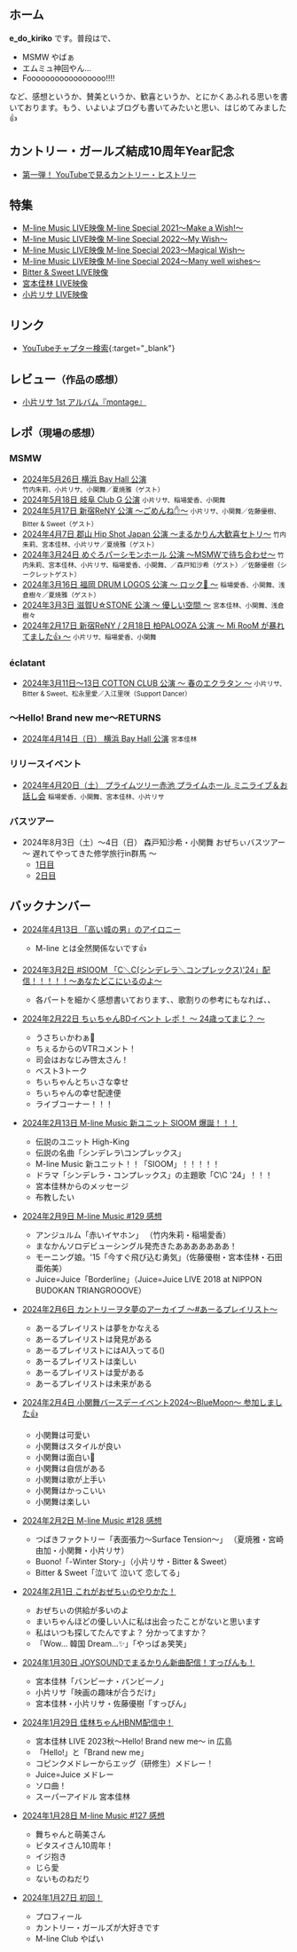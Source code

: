 ## ホーム

**e_do_kiriko** です。普段は[<i class="fa-lg fa-brands fa-square-x-twitter"></i>](https://twitter.com/e_do_kiriko)で、

* MSMW やばぁ
* エムミュ神回やん…
* Fooooooooooooooooo!!!!

など、感想というか、賛美というか、歓喜というか、とにかくあふれる思いを書いております。もう、いよいよブログも書いてみたいと思い、はじめてみました👍

## カントリー・ガールズ結成10周年Year記念

* [第一弾！ YouTubeで見るカントリー・ヒストリー](docs/country.md)

## 特集

* [M-line Music LIVE映像 M-line Special 2021～Make a Wish!～](docs/MSMW2021.md)
* [M-line Music LIVE映像 M-line Special 2022～My Wish～](docs/MSMW2022.md)
* [M-line Music LIVE映像 M-line Special 2023～Magical Wish～](docs/MSMW2023.md)
* [M-line Music LIVE映像 M-line Special 2024～Many well wishes～](docs/MSMW2024.md)
* [Bitter & Sweet LIVE映像](docs/bittersweet.md)
* [宮本佳林 LIVE映像](docs/karin.md)
* [小片リサ LIVE映像](docs/risa.md)

## リンク

* [YouTubeチャプター検索](https://yfa33676.github.io/youtube){:target="_blank"}

## レビュー<small>（作品の感想）</small>

* [小片リサ 1st アルバム『montage』](docs/20240707.md)

## レポ<small>（現場の感想）</small>

### MSMW
 
* [2024年5月26日 横浜 Bay Hall 公演](docs/20240526.md) <small>竹内朱莉、小片リサ、小関舞／夏焼雅（ゲスト）</small>
* [2024年5月18日 岐阜 Club G 公演](docs/20240518.md) <small>小片リサ、稲場愛香、小関舞</small>
* [2024年5月17日 新宿ReNY 公演 ～ごめんね✋～](docs/20240517.md) <small>小片リサ、小関舞／佐藤優樹、Bitter & Sweet（ゲスト）</small>
* [2024年4月7日 郡山 Hip Shot Japan 公演 ～まるかりん大歓喜セトリ～](docs/20240408.md) <small>竹内朱莉、宮本佳林、小片リサ／夏焼雅（ゲスト）</small>
* [2024年3月24日 めぐろパーシモンホール 公演 ～MSMWで待ち合わせ～](docs/20240325.md) <small>竹内朱莉、宮本佳林、小片リサ、稲場愛香、小関舞、／森戸知沙希（ゲスト）／佐藤優樹（シークレットゲスト）</small>
* [2024年3月16日 福岡 DRUM LOGOS 公演 ～ ロック🤘 ～](docs/20240320.md) <small>稲場愛香、小関舞、浅倉樹々／夏焼雅（ゲスト）</small>
* [2024年3月3日 滋賀U☆STONE 公演 ～ 優しい空間 ～](docs/20240305.md) <small>宮本佳林、小関舞、浅倉樹々</small>
* [2024年2月17日 新宿ReNY / 2月18日 柏PALOOZA 公演 ～ Mi RooM が暴れてました👍 ～](docs/20240221.md) <small>小片リサ、稲場愛香、小関舞</small>

### éclatant 
* [2024年3月11日～13日 COTTON CLUB 公演 ～ 春のエクラタン ～](docs/20240315.md) <small>小片リサ、Bitter & Sweet、松永里愛／入江里咲（Support Dancer）</small>

### ～Hello! Brand new me～RETURNS
* [2024年4月14日（日） 横浜 Bay Hall 公演](docs/20240415.md) <small>宮本佳林</small>

### リリースイベント
* [2024年4月20日（土） プライムツリー赤池 プライムホール ミニライブ＆お話し会](docs/20240422.md) <small>稲場愛香、小関舞、宮本佳林、小片リサ</small>

### バスツアー

* 2024年8月3日（土）～4日（日） 森戸知沙希・小関舞 おぜちぃバスツアー ～ 遅れてやってきた修学旅行in群馬 ～
  * [1日目](docs/20240805.md)
  * [2日目](docs/20240806.md)


## バックナンバー

* [2024年4月13日 「高い城の男」のアイロニー](docs/20240413.md)
  * M-line とは全然関係ないです👍

* [2024年3月2日 #SIOOM 「C＼C(シンデレラ＼コンプレックス)'24」配信！！！！！～あなたどこにいるのよ～](docs/20240302.md)
  * 各パートを細かく感想書いております、、歌割りの参考にもなれば、、

* [2024年2月22日 ちぃちゃんBDイベント レポ！ ～ 24歳ってまじ？ ～](docs/20240222.md)
  * うさちぃかわぁ🐇
  * ちぇるからのVTRコメント！
  * 司会はおなじみ啓太さん！
  * ベスト3トーク
  * ちぃちゃんとちぃさな幸せ
  * ちぃちゃんの幸せ配達便
  * ライブコーナー！！！

* [2024年2月13日 M-line Music 新ユニット SIOOM 爆誕！！！](docs/20240213.md)
  * 伝説のユニット High-King
  * 伝説の名曲「シンデレラ\コンプレックス」
  * M-line Music 新ユニット！！「SIOOM」！！！！！
  * ドラマ「シンデレラ・コンプレックス」の主題歌「C\C '24」！！！
  * 宮本佳林からのメッセージ
  * 布教したい

* [2024年2月9日 M-line Music #129 感想](docs/20240209.md)
  * アンジュルム「赤いイヤホン」 （竹内朱莉・稲場愛香）
  * まなかんソロデビューシングル発売きたあああああああ！
  * モーニング娘。'15「今すぐ飛び込む勇気」（佐藤優樹・宮本佳林・石田亜佑美）
  * Juice=Juice「Borderline」（Juice=Juice LIVE 2018 at NIPPON BUDOKAN TRIANGROOOVE）

* [2024年2月6日 カントリーヲタ夢のアーカイブ ～#あーるプレイリスト～](docs/20240206.md)
  * あーるプレイリストは夢をかなえる
  * あーるプレイリストは発見がある
  * あーるプレイリストにはAI入ってる()
  * あーるプレイリストは楽しい
  * あーるプレイリストは愛がある
  * あーるプレイリストは未来がある

* [2024年2月4日 小関舞バースデーイベント2024～BlueMoon～ 参加しました👍](docs/20240204.md)
  * 小関舞は可愛い
  * 小関舞はスタイルが良い
  * 小関舞は面白い🍑
  * 小関舞は自信がある
  * 小関舞は歌が上手い
  * 小関舞はかっこいい
  * 小関舞は楽しい

* [2024年2月2日 M-line Music #128 感想](docs/20240202.md)
  * つばきファクトリー「表面張力～Surface Tension～」 （夏焼雅・宮崎由加・小関舞・小片リサ）
  * Buono!「-Winter Story-」（小片リサ・Bitter & Sweet）
  * Bitter & Sweet「泣いて 泣いて 恋してる」

* [2024年2月1日 これがおぜちぃのやりかた！](docs/20240201.md)
  * おぜちぃの供給が多いのよ
  * まいちゃんほどの優しい人に私は出会ったことがないと思います 
  * 私はいつも探してたんですよ？ 分かってますか？
  * 「Wow... 韓国 Dream...✨」「やっばぁ笑笑」

* [2024年1月30日 JOYSOUNDでまるかりん新曲配信！すっぴんも！](docs/20240130.md)
  * 宮本佳林「バンビーナ・バンビーノ」
  * 小片リサ「映画の趣味が合うだけ」
  * 宮本佳林・小片リサ・佐藤優樹「すっぴん」

* [2024年1月29日 佳林ちゃんHBNM配信中！](docs/20240129.md)
  * 宮本佳林 LIVE 2023秋～Hello! Brand new me～ in 広島
  * 「Hello!」と「Brand new me」
  * コピンクメドレーからエッグ（研修生）メドレー！
  * Juice=Juice メドレー
  * ソロ曲！
  * スーパーアイドル 宮本佳林

* [2024年1月28日 M-line Music #127 感想](docs/20240128.md)
  * 舞ちゃんと萌美さん
  * ビタスイさん10周年！
  * イジ抱き
  * じら愛
  * ないものねだり

* [2024年1月27日 初回！](docs/20240127.md)
  * プロフィール
  * カントリー・ガールズが大好きです
  * M-line Club やばい 
